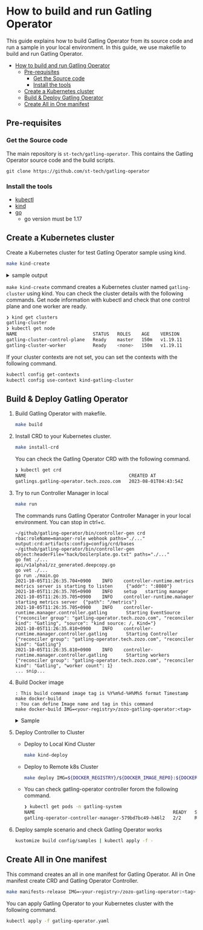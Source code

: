 # How to build and run Gatling Operator

This guide explains how to build Gatling Operator from its source code and run a sample in your local environment.
In this guide, we use makefile to build and run Gatling Operator.

- [How to build and run Gatling Operator](#how-to-build-and-run-gatling-operator)
  - [Pre-requisites](#pre-requisites)
    - [Get the Source code](#get-the-source-code)
    - [Install the tools](#install-the-tools)
  - [Create a Kubernetes cluster](#create-a-kubernetes-cluster)
  - [Build \& Deploy Gatling Operator](#build--deploy-gatling-operator)
  - [Create All in One manifest](#create-all-in-one-manifest)

## Pre-requisites

### Get the Source code

The main repository is `st-tech/gatling-operator`.
This contains the Gatling Operator source code and the build scripts.

```
git clone https://github.com/st-tech/gatling-operator
```

### Install the tools

- [kubectl](https://kubernetes.io/docs/tasks/tools/)
- [kind](https://kind.sigs.k8s.io/docs/user/quick-start/#installation)
- [go](https://go.dev/doc/install)
  - go version must be 1.17

## Create a Kubernetes cluster

Create a Kubernetes cluster for test Gatling Operator sample using kind.

```bash
make kind-create
```

<details>
<summary>sample output</summary>

```bash
❯ make kind-install

No kind clusters found.
Creating Cluster
kind create cluster --name "gatling-cluster" --image=kindest/node:v1.19.11 --config ~/github/gatling-operator/config/kind/cluster.yaml
Creating cluster "gatling-cluster" ...
 ✓ Ensuring node image (kindest/node:v1.19.11) 🖼
 ✓ Preparing nodes 📦 📦 📦 
 ✓ Writing configuration 📜
 ✓ Starting control-plane 🕹️
 ✓ Installing CNI 🔌
 ✓ Installing StorageClass 💾
 ✓ Joining worker nodes 🚜
Set kubectl context to "kind-gatling-cluster"
You can now use your cluster with:
 
kubectl cluster-info --context kind-gatling-cluster
```

</details>

`make kind-create` command creates a Kubernetes cluster named `gatling-cluster` using kind.
You can check the cluster details with the following commands.
Get node information with kubectl and check that one control plane and one worker are ready.

```bash
❯ kind get clusters
gatling-cluster
❯ kubectl get node
NAME                            STATUS   ROLES    AGE    VERSION
gatling-cluster-control-plane   Ready    master   150m   v1.19.11
gatling-cluster-worker          Ready    <none>   150m   v1.19.11
```

If your cluster contexts are not set, you can set the contexts with the following command.

```bash
kubectl config get-contexts
kubectl config use-context kind-gatling-cluster
```

## Build & Deploy Gatling Operator

1. Build Gatling Operator with makefile.

    ```bash
    make build
    ```

2. Install CRD to your Kubernetes cluster.

    ```bash
    make install-crd
    ```

    You can check the Gatling Operator CRD with the following command.

    ```bash
    ❯ kubectl get crd
    NAME                                      CREATED AT
    gatlings.gatling-operator.tech.zozo.com   2023-08-01T04:43:54Z
    ```

3. Try to run Controller Manager in local

    ```bash
    make run
    ```

    The commands runs Gatling Operator Controller Manager in your local environment. You can stop in ctrl+c.

    ```
    ~/github/gatling-operator/bin/controller-gen crd rbac:roleName=manager-role webhook paths="./..." output:crd:artifacts:config=config/crd/bases
    ~/github/gatling-operator/bin/controller-gen object:headerFile="hack/boilerplate.go.txt" paths="./..."
    go fmt ./...
    api/v1alpha1/zz_generated.deepcopy.go
    go vet ./...
    go run ./main.go
    2021-10-05T11:26:35.704+0900    INFO    controller-runtime.metrics metrics server is starting to listen     {"addr": ":8080"}
    2021-10-05T11:26:35.705+0900    INFO    setup   starting manager
    2021-10-05T11:26:35.705+0900    INFO    controller-runtime.manager starting metrics server  {"path": "/metrics"}
    2021-10-05T11:26:35.705+0900    INFO    controller-runtime.manager.controller.gatling       Starting EventSource    {"reconciler group": "gatling-operator.tech.zozo.com", "reconciler kind": "Gatling", "source": "kind source: /, Kind="}
    2021-10-05T11:26:35.810+0900    INFO    controller-runtime.manager.controller.gatling       Starting Controller     {"reconciler group": "gatling-operator.tech.zozo.com", "reconciler kind": "Gatling"}
    2021-10-05T11:26:35.810+0900    INFO    controller-runtime.manager.controller.gatling       Starting workers        {"reconciler group": "gatling-operator.tech.zozo.com", "reconciler kind": "Gatling", "worker count": 1}
    ... snip...
    ```

4. Build Docker image

    ```
    : This build command image tag is %Y%m%d-%H%M%S format Timestamp
    make docker-build
    : You can define Image name and tag in this command
    make docker-build IMG=<your-registry>/zozo-gatling-operator:<tag>
    ```

    <details>
    <summary>Sample</summary>

    ```bash
    ❯ DOCKER_REGISTRY=1234567890.dkr.ecr.ap-northeast-1.amazonaws.com
    ❯ DOCKER_IMAGE_REPO=zozo-gatling-operator
    ❯ DOCKER_IMAGE_TAG=v0.0.1
    ❯ make docker-build IMG=${DOCKER_REGISTRY}/${DOCKER_IMAGE_REPO}:${DOCKER_IMAGE_TAG}
    ❯ docker images
    REPOSITORY                                                           TAG                 IMAGE ID       CREATED         SIZE
    1234567890.dkr.ecr.ap-northeast-1.amazonaws.com/zozo-gatling-operator   v0.0.1              c66287dc8dc4   3 hours ago     46.2MB
    ```

    </details>

5. Deploy Controller to Cluster

    - Deploy to Local Kind Cluster

        ```bash
        make kind-deploy
        ```

    - Deploy to Remote k8s Cluster

        ```bash
        make deploy IMG=${DOCKER_REGISTRY}/${DOCKER_IMAGE_REPO}:${DOCKER_IMAGE_TAG}
        ```

    - You can check gatling-operator controller forom the following command.

        ```bash
        ❯ kubectl get pods -n gatling-system
        NAME                                                   READY   STATUS    RESTARTS   AGE
        gatling-operator-controller-manager-579bd7bc49-h46l2   2/2     Running   0          31m
        ```

6. Deploy sample scenario and check Gatling Operator works

    ```bash
    kustomize build config/samples | kubectl apply -f -
    ```

## Create All in One manifest

This command creates an all in one manifest for Gatling Operator.
All in One manifest create CRD and Gatling Operator Controller.

```bash
make manifests-release IMG=<your-registry>/zozo-gatling-operator:<tag>
```

You can apply Gatling Operator to your Kubernetes cluster with the following command.

```bash
kubectl apply -f gatling-operator.yaml
```
